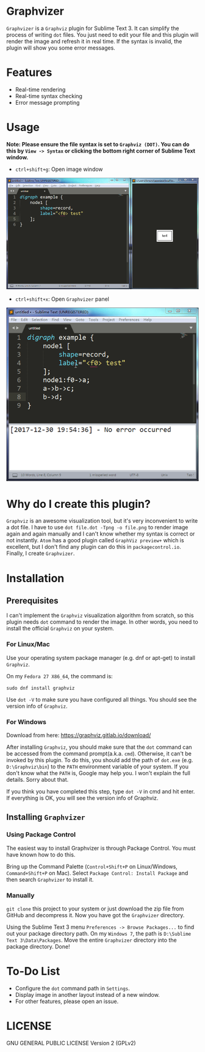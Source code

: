 # Graphvizer

`Graphvizer` is a `Graphviz` plugin for Sublime Text 3. It can simplify the process of writing `dot` files. You just need to edit your file and this plugin will render the image and refresh it in real time. If the syntax is invalid, the plugin will show you some error messages.

# Features

* Real-time rendering
* Real-time syntax checking
* Error message prompting

# Usage

**Note: Please ensure the file syntax is set to `Graphviz (DOT)`. You can do this by `View -> Syntax` or clicking the bottom right corner of Sublime Text window.**

* `ctrl+shift+g`: Open image window

![ctrl+shift+g to open the image window](gif/image-window.gif)

* `ctrl+shift+x`: Open `Graphvizer` panel

![ctrl+shift+g to open the Graphvizer panel](gif/graphvizer-panel.gif)

# Why do I create this plugin?

`Graphviz` is an awesome visualization tool, but it's very inconvenient to write a dot file. I have to use `dot file.dot -Tpng -o file.png` to render image again and again manually and I can't know whether my syntax is correct or not instantly. `Atom` has a good plugin called `GraphViz preview+` which is excellent, but I don't find any plugin can do this in `packagecontrol.io`. Finally, I create `Graphvizer`.

# Installation

## Prerequisites

I can't implement the `Graphviz` visualization algorithm from scratch, so this plugin needs `dot` command to render the image. In other words, you need to install the official `Graphviz` on your system.

### For Linux/Mac

Use your operating system package manager (e.g. dnf or apt-get) to install `Graphviz`.

On my `Fedora 27 X86_64`, the command is:

```
sudo dnf install graphviz
```
Use `dot -V` to make sure you have configured all things. You should see the version info of `Graphviz`.

### For Windows

Download from here: https://graphviz.gitlab.io/download/

After installing `Graphviz`, you should make sure that the `dot` command can be accessed from the command prompt(a.k.a. `cmd`). Otherwise, it can't be invoked by this plugin. To do this, you should add the path of `dot.exe` (e.g. `D:\Graphviz\bin`) to the `PATH` environment variable of your system. If you don't know what the `PATH` is, Google may help you. I won't explain the full details. Sorry about that.

If you think you have completed this step, type `dot -V` in cmd and hit enter. If everything is OK, you will see the version info of Graphviz.

## Installing `Graphvizer`

### Using Package Control

The easiest way to install Graphvizer is through Package Control. You must have known how to do this.

Bring up the Command Palette (`Control+Shift+P` on Linux/Windows, `Command+Shift+P` on Mac). Select `Package Control: Install Package` and then search `Graphvizer` to install it.

### Manually

`git clone` this project to your system or just download the zip file from GitHub and decompress it. Now you have got the `Graphvizer` directory.

Using the Sublime Text 3 menu `Preferences -> Browse Packages...` to find out your package directory path. On my `Windows 7`, the path is `D:\Sublime Text 3\Data\Packages`. Move the entire `Graphvizer` directory into the package directory. Done!

# To-Do List

* Configure the `dot` command path in `Settings`.
* Display image in another layout instead of a new window.
* For other features, please open an issue.

# LICENSE

GNU GENERAL PUBLIC LICENSE Version 2 (GPLv2)